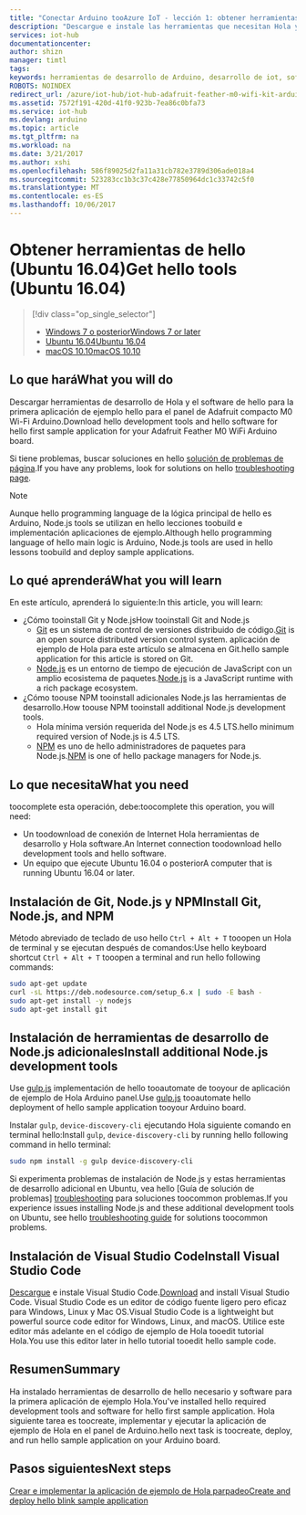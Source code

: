 ```yaml
---
title: "Conectar Arduino tooAzure IoT - lección 1: obtener herramientas (Ubuntu) | Documentos de Microsoft"
description: "Descargue e instale las herramientas que necesitan Hola y el software para la primera aplicación de ejemplo Hola para Adafruit compacto M0 Wi-Fi en Ubuntu."
services: iot-hub
documentationcenter: 
author: shizn
manager: timtl
tags: 
keywords: herramientas de desarrollo de Arduino, desarrollo de iot, software de iot, software de internet de las cosas, instalar git en Ubuntu, instalar node js Ubuntu
ROBOTS: NOINDEX
redirect_url: /azure/iot-hub/iot-hub-adafruit-feather-m0-wifi-kit-arduino-get-started
ms.assetid: 7572f191-420d-41f0-923b-7ea86c0bfa73
ms.service: iot-hub
ms.devlang: arduino
ms.topic: article
ms.tgt_pltfrm: na
ms.workload: na
ms.date: 3/21/2017
ms.author: xshi
ms.openlocfilehash: 586f89025d2fa11a31cb782e3789d306ade018a4
ms.sourcegitcommit: 523283cc1b3c37c428e77850964dc1c33742c5f0
ms.translationtype: MT
ms.contentlocale: es-ES
ms.lasthandoff: 10/06/2017
---
```

# <a name="get-hello-tools-ubuntu-1604"></a><span data-ttu-id="7806a-104">Obtener herramientas de hello (Ubuntu 16.04)</span><span class="sxs-lookup"><span data-stu-id="7806a-104">Get hello tools (Ubuntu 16.04)</span></span>

> [!div class="op_single_selector"]
> * <span data-ttu-id="7806a-105">[Windows 7 o posterior][windows]</span><span class="sxs-lookup"><span data-stu-id="7806a-105">[Windows 7 or later][windows]</span></span>
> * <span data-ttu-id="7806a-106">[Ubuntu 16.04][ubuntu]</span><span class="sxs-lookup"><span data-stu-id="7806a-106">[Ubuntu 16.04][ubuntu]</span></span>
> * <span data-ttu-id="7806a-107">[macOS 10.10][macos]</span><span class="sxs-lookup"><span data-stu-id="7806a-107">[macOS 10.10][macos]</span></span>

## <a name="what-you-will-do"></a><span data-ttu-id="7806a-108">Lo que hará</span><span class="sxs-lookup"><span data-stu-id="7806a-108">What you will do</span></span>

<span data-ttu-id="7806a-109">Descargar herramientas de desarrollo de Hola y el software de hello para la primera aplicación de ejemplo hello para el panel de Adafruit compacto M0 Wi-Fi Arduino.</span><span class="sxs-lookup"><span data-stu-id="7806a-109">Download hello development tools and hello software for hello first sample application for your Adafruit Feather M0 WiFi Arduino board.</span></span> 

<span data-ttu-id="7806a-110">Si tiene problemas, buscar soluciones en hello [solución de problemas de página][troubleshooting].</span><span class="sxs-lookup"><span data-stu-id="7806a-110">If you have any problems, look for solutions on hello [troubleshooting page][troubleshooting].</span></span>

> [!NOTE]
> <span data-ttu-id="7806a-111">Aunque hello programming language de la lógica principal de hello es Arduino, Node.js tools se utilizan en hello lecciones toobuild e implementación aplicaciones de ejemplo.</span><span class="sxs-lookup"><span data-stu-id="7806a-111">Although hello programming language of hello main logic is Arduino, Node.js tools are used in hello lessons toobuild and deploy sample applications.</span></span>

## <a name="what-you-will-learn"></a><span data-ttu-id="7806a-112">Lo qué aprenderá</span><span class="sxs-lookup"><span data-stu-id="7806a-112">What you will learn</span></span>
<span data-ttu-id="7806a-113">En este artículo, aprenderá lo siguiente:</span><span class="sxs-lookup"><span data-stu-id="7806a-113">In this article, you will learn:</span></span>

* <span data-ttu-id="7806a-114">¿Cómo tooinstall Git y Node.js</span><span class="sxs-lookup"><span data-stu-id="7806a-114">How tooinstall Git and Node.js</span></span>
  * <span data-ttu-id="7806a-115">[Git](https://git-scm.com) es un sistema de control de versiones distribuido de código.</span><span class="sxs-lookup"><span data-stu-id="7806a-115">[Git](https://git-scm.com) is an open source distributed version control system.</span></span> <span data-ttu-id="7806a-116">aplicación de ejemplo de Hola para este artículo se almacena en Git.</span><span class="sxs-lookup"><span data-stu-id="7806a-116">hello sample application for this article is stored on Git.</span></span>
  * <span data-ttu-id="7806a-117">[Node.js](https://nodejs.org/en/) es un entorno de tiempo de ejecución de JavaScript con un amplio ecosistema de paquetes.</span><span class="sxs-lookup"><span data-stu-id="7806a-117">[Node.js](https://nodejs.org/en/) is a JavaScript runtime with a rich package ecosystem.</span></span>
* <span data-ttu-id="7806a-118">¿Cómo toouse NPM tooinstall adicionales Node.js las herramientas de desarrollo.</span><span class="sxs-lookup"><span data-stu-id="7806a-118">How toouse NPM tooinstall additional Node.js development tools.</span></span>
  * <span data-ttu-id="7806a-119">Hola mínima versión requerida del Node.js es 4.5 LTS.</span><span class="sxs-lookup"><span data-stu-id="7806a-119">hello minimum required version of Node.js is 4.5 LTS.</span></span>
  * <span data-ttu-id="7806a-120">[NPM](https://www.npmjs.com) es uno de hello administradores de paquetes para Node.js.</span><span class="sxs-lookup"><span data-stu-id="7806a-120">[NPM](https://www.npmjs.com) is one of hello package managers for Node.js.</span></span>

## <a name="what-you-need"></a><span data-ttu-id="7806a-121">Lo que necesita</span><span class="sxs-lookup"><span data-stu-id="7806a-121">What you need</span></span>
<span data-ttu-id="7806a-122">toocomplete esta operación, debe:</span><span class="sxs-lookup"><span data-stu-id="7806a-122">toocomplete this operation, you will need:</span></span>
* <span data-ttu-id="7806a-123">Un toodownload de conexión de Internet Hola herramientas de desarrollo y Hola software.</span><span class="sxs-lookup"><span data-stu-id="7806a-123">An Internet connection toodownload hello development tools and hello software.</span></span>
* <span data-ttu-id="7806a-124">Un equipo que ejecute Ubuntu 16.04 o posterior</span><span class="sxs-lookup"><span data-stu-id="7806a-124">A computer that is running Ubuntu 16.04 or later.</span></span>

## <a name="install-git-nodejs-and-npm"></a><span data-ttu-id="7806a-125">Instalación de Git, Node.js y NPM</span><span class="sxs-lookup"><span data-stu-id="7806a-125">Install Git, Node.js, and NPM</span></span>
<span data-ttu-id="7806a-126">Método abreviado de teclado de uso hello `Ctrl + Alt + T` tooopen un Hola de terminal y se ejecutan después de comandos:</span><span class="sxs-lookup"><span data-stu-id="7806a-126">Use hello keyboard shortcut `Ctrl + Alt + T` tooopen a terminal and run hello following commands:</span></span>

```bash
sudo apt-get update
curl -sL https://deb.nodesource.com/setup_6.x | sudo -E bash -
sudo apt-get install -y nodejs
sudo apt-get install git
```

## <a name="install-additional-nodejs-development-tools"></a><span data-ttu-id="7806a-127">Instalación de herramientas de desarrollo de Node.js adicionales</span><span class="sxs-lookup"><span data-stu-id="7806a-127">Install additional Node.js development tools</span></span>
<span data-ttu-id="7806a-128">Use [gulp.js](http://gulpjs.com) implementación de hello tooautomate de tooyour de aplicación de ejemplo de Hola Arduino panel.</span><span class="sxs-lookup"><span data-stu-id="7806a-128">Use [gulp.js](http://gulpjs.com) tooautomate hello deployment of hello sample application tooyour Arduino board.</span></span>

<span data-ttu-id="7806a-129">Instalar `gulp`, `device-discovery-cli` ejecutando Hola siguiente comando en terminal hello:</span><span class="sxs-lookup"><span data-stu-id="7806a-129">Install `gulp`, `device-discovery-cli` by running hello following command in hello terminal:</span></span>

```bash
sudo npm install -g gulp device-discovery-cli
```

<span data-ttu-id="7806a-130">Si experimenta problemas de instalación de Node.js y estas herramientas de desarrollo adicional en Ubuntu, vea hello [Guía de solución de problemas] [ troubleshooting] para soluciones toocommon problemas.</span><span class="sxs-lookup"><span data-stu-id="7806a-130">If you experience issues installing Node.js and these additional development tools on Ubuntu, see hello [troubleshooting guide][troubleshooting] for solutions toocommon problems.</span></span>

## <a name="install-visual-studio-code"></a><span data-ttu-id="7806a-131">Instalación de Visual Studio Code</span><span class="sxs-lookup"><span data-stu-id="7806a-131">Install Visual Studio Code</span></span>
<span data-ttu-id="7806a-132">[Descargue](https://code.visualstudio.com/docs/setup/linux) e instale Visual Studio Code.</span><span class="sxs-lookup"><span data-stu-id="7806a-132">[Download](https://code.visualstudio.com/docs/setup/linux) and install Visual Studio Code.</span></span> <span data-ttu-id="7806a-133">Visual Studio Code es un editor de código fuente ligero pero eficaz para Windows, Linux y Mac OS.</span><span class="sxs-lookup"><span data-stu-id="7806a-133">Visual Studio Code is a lightweight but powerful source code editor for Windows, Linux, and macOS.</span></span> <span data-ttu-id="7806a-134">Utilice este editor más adelante en el código de ejemplo de Hola tooedit tutorial Hola.</span><span class="sxs-lookup"><span data-stu-id="7806a-134">You use this editor later in hello tutorial tooedit hello sample code.</span></span>

## <a name="summary"></a><span data-ttu-id="7806a-135">Resumen</span><span class="sxs-lookup"><span data-stu-id="7806a-135">Summary</span></span>
<span data-ttu-id="7806a-136">Ha instalado herramientas de desarrollo de hello necesario y software para la primera aplicación de ejemplo Hola.</span><span class="sxs-lookup"><span data-stu-id="7806a-136">You've installed hello required development tools and software for hello first sample application.</span></span> <span data-ttu-id="7806a-137">Hola siguiente tarea es toocreate, implementar y ejecutar la aplicación de ejemplo de Hola en el panel de Arduino.</span><span class="sxs-lookup"><span data-stu-id="7806a-137">hello next task is toocreate, deploy, and run hello sample application on your Arduino board.</span></span>

## <a name="next-steps"></a><span data-ttu-id="7806a-138">Pasos siguientes</span><span class="sxs-lookup"><span data-stu-id="7806a-138">Next steps</span></span>
<span data-ttu-id="7806a-139">[Crear e implementar la aplicación de ejemplo de Hola parpadeo][create-and-deploy-the-blink-sample-application]</span><span class="sxs-lookup"><span data-stu-id="7806a-139">[Create and deploy hello blink sample application][create-and-deploy-the-blink-sample-application]</span></span>

<!-- Images and links -->

[windows]: iot-hub-adafruit-feather-m0-wifi-kit-arduino-lesson1-get-the-tools-win32.md
[ubuntu]: iot-hub-adafruit-feather-m0-wifi-kit-arduino-lesson1-get-the-tools-ubuntu.md
[macos]: iot-hub-adafruit-feather-m0-wifi-kit-arduino-lesson1-get-the-tools-mac.md
[troubleshooting]: iot-hub-adafruit-feather-m0-wifi-kit-arduino-troubleshooting.md
[create-and-deploy-the-blink-sample-application]: iot-hub-adafruit-feather-m0-wifi-kit-arduino-lesson1-deploy-blink-app.md